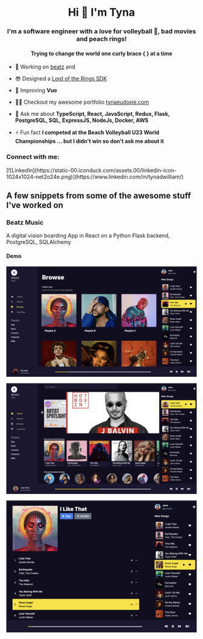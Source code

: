 <h1 align="center">Hi  👋  I'm Tyna</h1>
<h3 align="center">I'm a software engineer with a love for volleyball  🏐, bad movies and peach rings!</h3>
<h4 align="center">Trying to change the world one curly brace { } at a time</h4>

- 🔭 Working on [beatz](https://github.com/tynawilliam/music-app) and 
- :sunglasses: Designed a [Lord of the Rings SDK](https://github.com/tynawilliam/lotr_sdk) 

- 🌱 Improving **Vue**

- 👊🏽 Checkout my awesome portfolio [tynaeudoxie.com](https://tynaeudoxie.com/)

- 💬 Ask me about **TypeScript, React, JavaScript, Redux, Flask, PostgreSQL, SQL, ExpressJS, NodeJs, Docker, AWS**

- ⚡ Fun fact **I competed at the Beach Volleyball U23 World Championships ... but I didn't win so don't ask me about it**

<h3 align="left">Connect with me:</h3>
[![LinkedIn](https://static-00.iconduck.com/assets.00/linkedin-icon-1024x1024-net2o24e.png)](https://www.linkedin.com/in/tynadwilliam/)



## A few snippets from some of the awesome stuff I've worked on


<div>
  <h3> Beatz Music</h3>
  A digital vision boarding App in React on a Python Flask backend, PostgreSQL, SQLAlchemy
  <h4>Demo</h4>
  
![Alt text](https://github.com/tynawilliam/music-app/raw/main/public/screenshots/browse.png)

![Alt text](https://github.com/tynawilliam/music-app/raw/main/public/screenshots/homepage.png)

![Alt text](https://github.com/tynawilliam/music-app/raw/main/public/screenshots/playlist.png)
 


